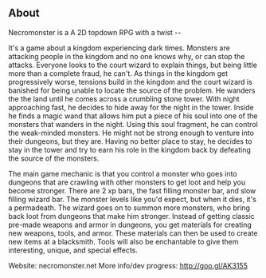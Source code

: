 About
----------------------------------------------

Necromonster is a A 2D topdown RPG with a twist --

It's a game about a kingdom experiencing dark times. Monsters are attacking people in the kingdom and no one knows why, or can stop the attacks. Everyone looks to the court wizard to explain things, but being little more than a complete fraud, he can't. As things in the kingdom get progressively worse, tensions build in the kingdom and the court wizard is banished for being unable to locate the source of the problem. He wanders the the land until he comes across a crumbling stone tower. With night approaching fast, he decides to hide away for the night in the tower. Inside he finds a magic wand that allows him put a piece of his soul into one of the monsters that wanders in the night. Using this soul fragment, he can control the weak-minded monsters. He might not be strong enough to venture into their dungeons, but they are. Having no better place to stay, he decides to stay in the tower and try to earn his role in the kingdom back by defeating the source of the monsters.

The main game mechanic is that you control a monster who goes into dungeons that are crawling with other monsters to get loot and help you become stronger. There are 2 xp bars, the fast filling monster bar, and slow filling wizard bar. The monster levels like you'd expect, but when it dies, it's a permadeath. The wizard goes on to summon more monsters, who bring back loot from dungeons that make him stronger. Instead of getting classic pre-made weapons and armor in dungeons, you get materials for creating new weapons, tools, and armor. These materials can then be used to create new items at a blacksmith. Tools will also be enchantable to give them interesting, unique, and special effects.

Website: necromonster.net
More info/dev progress: http://goo.gl/AK3155
